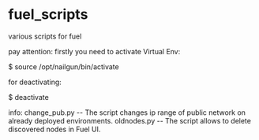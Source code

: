 fuel_scripts
============

various scripts for fuel

pay attention:
firstly you need to activate Virtual Env:

$ source /opt/nailgun/bin/activate


for deactivating:

$ deactivate 

info:
change_pub.py -- The script changes ip range of public network on already deployed environments.
oldnodes.py -- The script allows to delete discovered nodes in Fuel UI.
